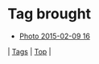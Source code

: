 <!--
title: Tag brought
date: 2020-06-28T15:02:24.704Z
tags:
-->
# Tag brought

 * [Photo 2015-02-09 16](110548166627.md)

| [Tags](tags.md) | [Top](index.md) |
